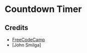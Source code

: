 # Countdown Timer

## Credits

- [FreeCodeCamp](https://www.youtube.com/watch?v=3PHXvlpOkf4&t=1825s)
- [John Smilga]